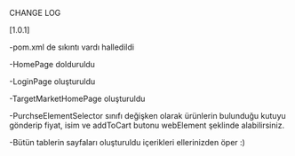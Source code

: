 CHANGE LOG

[1.0.1]

-pom.xml de sıkıntı vardı halledildi

-HomePage dolduruldu

-LoginPage oluşturuldu

-TargetMarketHomePage oluşturuldu

-PurchseElementSelector sınıfı değişken olarak ürünlerin bulunduğu kutuyu 
gönderip fiyat, isim ve addToCart butonu webElement şeklinde alabilirsiniz.

-Bütün tablerin sayfaları oluşturuldu içerikleri ellerinizden öper :)

